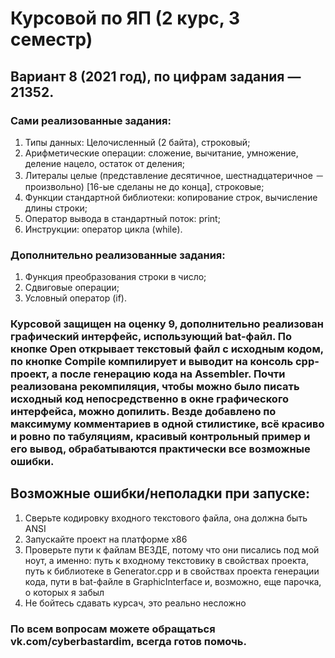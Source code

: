 # Курсовой по ЯП (2 курс, 3 семестр)
## Вариант 8 (2021 год), по цифрам задания — 21352.
### Сами реализованные задания:
  1. Типы данных: Целочисленный (2 байта), строковый;
  2. Арифметические операции: сложение, вычитание, умножение, деление нацело, остаток от деления;
  3. Литералы целые (представление десятичное, шестнадцатеричное － произвольно) [16-ые сделаны не до конца], строковые;
  4. Функции стандартной библиотеки: копирование строк, вычисление длины строки;
  5. Оператор вывода в стандартный поток: print;
  6. Инструкции: оператор цикла (while).

### Дополнительно реализованные задания: 
  1. Функция преобразования строки в число;
  2. Сдвиговые операции;
  3. Условный оператор (if).

### Курсовой защищен на оценку 9, дополнительно реализован графический интерфейс, использующий bat-файл. По кнопке Open открывает текстовый файл с исходным кодом, по кнопке Compile компилирует и выводит на консоль cpp-проект, а после генерацию кода на Assembler. Почти реализована рекомпиляция, чтобы можно было писать исходный код непосредственно в окне графического интерфейса, можно допилить. Везде добавлено по максимуму комментариев в одной стилистике, всё красиво и ровно по табуляциям, красивый контрольный пример и его вывод, обрабатываются практически все возможные ошибки.
## Возможные ошибки/неполадки при запуске:
  1. Сверьте кодировку входного текстового файла, она должна быть ANSI
  2. Запускайте проект на платформе x86
  3. Проверьте пути к файлам ВЕЗДЕ, потому что они писались под мой ноут, а именно: путь к входному текстовику в свойствах проекта, путь к библиотеке в Generator.cpp и в свойствах проекта генерации кода, пути в bat-файле в GraphicInterface и, возможно, еще парочка, о которых я забыл
  4. Не бойтесь сдавать курсач, это реально несложно

### По всем вопросам можете обращаться vk.com/cyberbastardim, всегда готов помочь.
